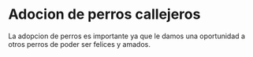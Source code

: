 # Adocion de perros callejeros
La adopcion de perros es importante ya que le damos una oportunidad a otros perros de poder ser felices y amados.
